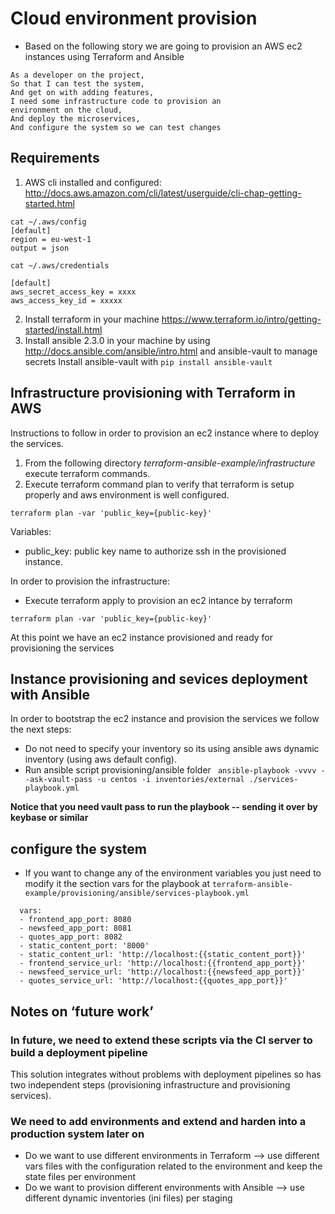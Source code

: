 # Cloud environment provision

- Based on the following story we are going to provision an AWS ec2 instances using Terraform and Ansible 

```
As a developer on the project,
So that I can test the system,
And get on with adding features,
I need some infrastructure code to provision an
environment on the cloud,
And deploy the microservices,
And configure the system so we can test changes
```

## Requirements

1. AWS cli installed and configured: http://docs.aws.amazon.com/cli/latest/userguide/cli-chap-getting-started.html

```
cat ~/.aws/config 
[default]
region = eu-west-1
output = json

cat ~/.aws/credentials 

[default]
aws_secret_access_key = xxxx
aws_access_key_id = xxxxx

```

2. Install terraform in your machine https://www.terraform.io/intro/getting-started/install.html
3. Install ansible 2.3.0 in your machine by using http://docs.ansible.com/ansible/intro.html and ansible-vault to manage secrets
   Install ansible-vault with `pip install ansible-vault`


## Infrastructure provisioning with Terraform in AWS

Instructions to follow in order to provision an ec2 instance where to deploy the services.

1. From the following directory _terraform-ansible-example/infrastructure_ execute terraform commands.
2. Execute terraform command plan to verify that terraform is setup properly and aws environment is well configured.
```
terraform plan -var 'public_key={public-key}'
```

Variables:
 
- public_key: public key name to authorize ssh in the provisioned instance.

In order to provision the infrastructure:

- Execute terraform apply to provision an ec2 intance by terraform

```
terraform plan -var 'public_key={public-key}'
```
At this point we have an ec2 instance provisioned and ready for provisioning the services 

## Instance provisioning and sevices deployment with Ansible

In order to bootstrap the ec2 instance and provision the services we follow the next steps: 

- Do not need to specify your inventory so its using ansible aws dynamic inventory (using aws default config).
- Run ansible script provisioning/ansible folder ` ansible-playbook -vvvv --ask-vault-pass -u centos -i inventories/external ./services-playbook.yml` 

**Notice that you need vault pass to run the playbook -- sending it over by keybase or similar**

## configure the system

- If you want to change any of the environment variables you just need to modify it the section vars
for the playbook at `terraform-ansible-example/provisioning/ansible/services-playbook.yml`

```
  vars:
  - frontend_app_port: 8080
  - newsfeed_app_port: 8081
  - quotes_app_port: 8082
  - static_content_port: '8000'
  - static_content_url: 'http://localhost:{{static_content_port}}'
  - frontend_service_url: 'http://localhost:{{frontend_app_port}}'
  - newsfeed_service_url: 'http://localhost:{{newsfeed_app_port}}'
  - quotes_service_url: 'http://localhost:{{quotes_app_port}}'

```
        

## Notes on ‘future work’

### In future, we need to extend these scripts via the CI server to build a deployment pipeline

This solution integrates without problems with deployment pipelines so has two independent steps (provisioning infrastructure and provisioning services).

###  We need to add environments and extend and harden into a production system later on
- Do we want to use different environments in Terraform --> use different vars files with the configuration related to the environment
and keep the state files per environment
- Do we want to provision different environments with Ansible --> use different dynamic inventories (ini files) per staging 